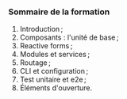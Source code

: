 ### Sommaire de la formation

1. Introduction ;
2. Composants : l'unité de base ;
3. Reactive forms ;
4. Modules et services ;
5. Routage ;
6. CLI et configuration ;
7. Test unitaire et e2e ;
8. Éléments d'ouverture.
